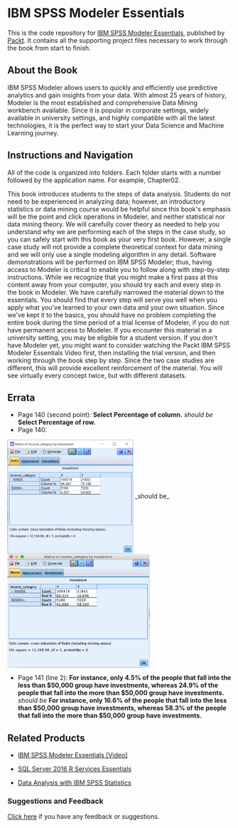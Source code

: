 # IBM SPSS Modeler Essentials
This is the code repository for [IBM SPSS Modeler Essentials](https://www.packtpub.com/big-data-and-business-intelligence/ibm-spss-modeler-essentials?utm_source=github&utm_medium=repository&utm_campaign=9781788291118), published by [Packt](https://www.packtpub.com/?utm_source=github). It contains all the supporting project files necessary to work through the book from start to finish.
## About the Book
IBM SPSS Modeler allows users to quickly and efficiently use predictive analytics and gain insights from your data. With almost 25 years of history, Modeler is the most established and comprehensive Data Mining workbench available. Since it is popular in corporate settings, widely available in university settings, and highly compatible with all the latest technologies, it is the perfect way to start your Data Science and Machine Learning journey.
## Instructions and Navigation
All of the code is organized into folders. Each folder starts with a number followed by the application name. For example, Chapter02.



This book introduces students to the steps of data analysis. Students do not need to be
experienced in analyzing data; however, an introductory statistics or data mining course
would be helpful since this book's emphasis will be the point and click operations in
Modeler, and neither statistical nor data mining theory. We will carefully cover theory as
needed to help you understand why we are performing each of the steps in the case study,
so you can safely start with this book as your very first book. However, a single case study
will not provide a complete theoretical context for data mining and we will only use a
single modeling algorithm in any detail.
Software demonstrations will be performed on IBM SPSS Modeler; thus, having access to
Modeler is critical to enable you to follow along with step-by-step instructions. While we
recognize that you might make a first pass at this content away from your computer, you
should try each and every step in the book in Modeler. We have carefully narrowed the
material down to the essentials. You should find that every step will serve you well when
you apply what you've learned to your own data and your own situation. Since we've kept
it to the basics, you should have no problem completing the entire book during the time
period of a trial license of Modeler, if you do not have permanent access to Modeler. If you
encounter this material in a university setting, you may be eligible for a student version.
If you don't have Modeler yet, you might want to consider watching the Packt IBM SPSS
Modeler Essentials Video first, then installing the trial version, and then working through the
book step by step. Since the two case studies are different, this will provide excellent
reinforcement of the material. You will see virtually every concept twice, but with different
datasets.


## Errata

* Page 140 (second point): **Select Percentage of column.** _should be_ **Select Percentage of row.**
* Page 140:
<img src="https://github.com/PacktPublishing/IBM-SPSS-Modeler-Essentials/blob/master/B07759_08_06.png" height="256px" align="center"> 
_should be_ 
<img src="https://github.com/PacktPublishing/IBM-SPSS-Modeler-Essentials/blob/master/Screen%20Shot%202020-08-14%20at%201.32.43%20PM%20(1).png" height="256px" align="center">

* Page 141 (line 2): **For instance, only 4.5% of the people that fall into the less than $50,000 group have investments, whereas 24.9% of the people that fall into the more than $50,000 group have investments.** _should be_ **For instance, only 16.6% of the people that fall into the less than $50,000 group have investments, whereas 58.3% of the people that fall into the more than $50,000 group have investments.**


## Related Products
* [IBM SPSS Modeler Essentials [Video]](https://www.packtpub.com/big-data-and-business-intelligence/ibm-spss-modeler-essentials-video?utm_source=github&utm_medium=repository&utm_campaign=9781787286924)

* [SQL Server 2016 R Services Essentials](https://www.packtpub.com/big-data-and-business-intelligence/sql-server-2016-r-services-essentials?utm_source=github&utm_medium=repository&utm_campaign=9781787283572)

* [Data Analysis with IBM SPSS Statistics](https://www.packtpub.com/big-data-and-business-intelligence/data-analysis-ibm-spss-statistics?utm_source=github&utm_medium=repository&utm_campaign=9781787283817)

### Suggestions and Feedback
[Click here](https://docs.google.com/forms/d/e/1FAIpQLSe5qwunkGf6PUvzPirPDtuy1Du5Rlzew23UBp2S-P3wB-GcwQ/viewform) if you have any feedback or suggestions.
